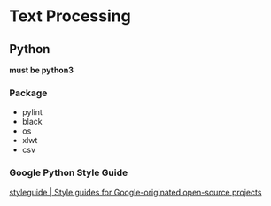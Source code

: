 # Text Processing

## Python

**must be python3**

### Package

- pylint
- black
- os
- xlwt
- csv

### Google Python Style Guide

[styleguide | Style guides for Google-originated open-source projects](https://google.github.io/styleguide/pyguide.html)
